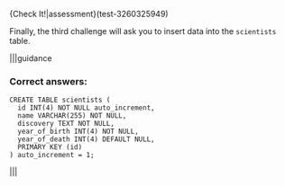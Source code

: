 {Check It!|assessment}(test-3260325949)

Finally, the third challenge will ask you to insert data into the `scientists` table.

|||guidance
### Correct answers:

```
CREATE TABLE scientists (
  id INT(4) NOT NULL auto_increment,
  name VARCHAR(255) NOT NULL,
  discovery TEXT NOT NULL,
  year_of_birth INT(4) NOT NULL,
  year_of_death INT(4) DEFAULT NULL,
  PRIMARY KEY (id)
) auto_increment = 1;
```

|||

